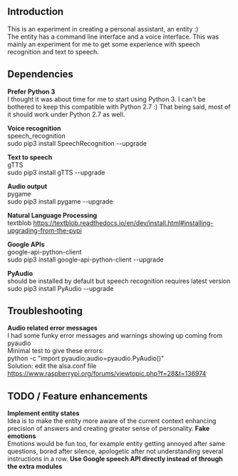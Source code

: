 ## Introduction
This is an experiment in creating a personal assistant, an entity :)  
The entity has a command line interface and a voice interface. This was mainly 
an experiment for me to get some experience with speech recognition and text to speech.

## Dependencies

**Prefer Python 3**  
I thought it was about time for me to start using Python 3. I can't be bothered to keep this compatible with Python 2.7 :) That being said, most of it should work under Python 2.7 as well.

**Voice recognition**  
speech_recognition  
sudo pip3 install SpeechRecognition --upgrade

**Text to speech**  
gTTS  
sudo pip3 install gTTS --upgrade

**Audio output**  
pygame  
sudo pip3 install pygame --upgrade

**Natural Language Processing**  
textblob
https://textblob.readthedocs.io/en/dev/install.html#installing-upgrading-from-the-pypi

**Google APIs**  
google-api-python-client  
sudo pip3 install google-api-python-client --upgrade

**PyAudio**  
should be installed by default but speech recognition requires latest version  
sudo pip3 install PyAudio --upgrade

## Troubleshooting

**Audio related error messages**  
I had some funky error messages and warnings showing up coming from pyaudio  
Minimal test to give these errors:  
python -c "import pyaudio;audio=pyaudio.PyAudio()"  
Solution: edit the alsa.conf file  
https://www.raspberrypi.org/forums/viewtopic.php?f=28&t=136974


## TODO / Feature enhancements
**Implement entity states**  
Idea is to make the entity more aware of the current context enhancing precision of answers and creating greater sense of personality. 
**Fake emotions**  
Emotions would be fun too, for example entity getting annoyed after same questions, bored after silence, apologetic after not understanding several instructions in a row.
**Use Google speech API directly instead of through the extra modules**